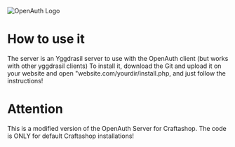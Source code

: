 ![OpenAuth Logo](http://image.noelshack.com/fichiers/2015/20/1431453946-banierreoauth.png)

# How to use it
The server is an Yggdrasil server to use with the OpenAuth client (but works with other yggdrasil clients)
To install it, download the Git and upload it on your website and open "website.com/yourdir/install.php, and just follow the instructions!

# Attention
This is a modified version of the OpenAuth Server for Craftashop.
The code is ONLY for default Craftashop installations!
